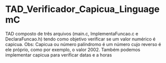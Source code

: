 # TAD_Verificador_Capicua_LinguagemC
TAD composto de três arquivos (main.c, ImplementaFuncao.c e DeclaraFuncao.h) tendo como objetivo verificar se um valor numérico é capicua.
Obs: Capicua ou número palíndromo é um número cujo reverso é ele próprio, como por exemplo, o valor 2002. Também podemos implementar capicua
para verificar datas e a horas

